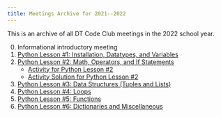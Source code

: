 ```yaml
---
title: Meetings Archive for 2021--2022
---
```


This is an archive of all DT Code Club meetings in the 2022 school year.

0.  Informational introductory meeting
1.  [Python Lesson #1: Installation, Datatypes, and Variables](meeting-1/)
2.  [Python Lesson #2: Math, Operators, and If Statements](meeting-2/)
    - [Activity for Python Lesson #2](meeting-2/activity/)
    - [Activity Solution for Python Lesson #2](meeting-2/activity-solution/)
3.  [Python Lesson #3: Data Structures (Tuples and Lists)](meeting-3/)
4.  [Python Lesson #4: Loops](meeting-4/)
5.  [Python Lesson #5: Functions](meeting-5/)
6.  [Python Lesson #6: Dictionaries and Miscellaneous](meeting-6/)

